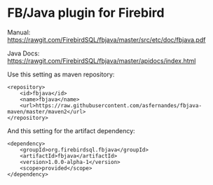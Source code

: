 # FB/Java plugin for Firebird

Manual: https://rawgit.com/FirebirdSQL/fbjava/master/src/etc/doc/fbjava.pdf

Java Docs: https://rawgit.com/FirebirdSQL/fbjava/master/apidocs/index.html

Use this setting as maven repository:

```
<repository>
	<id>fbjava</id>
	<name>fbjava</name>
	<url>https://raw.githubusercontent.com/asfernandes/fbjava-maven/master/maven2</url>
</repository>
```

And this setting for the artifact dependency:

```
<dependency>
	<groupId>org.firebirdsql.fbjava</groupId>
	<artifactId>fbjava</artifactId>
	<version>1.0.0-alpha-1</version>
	<scope>provided</scope>
</dependency>
```
